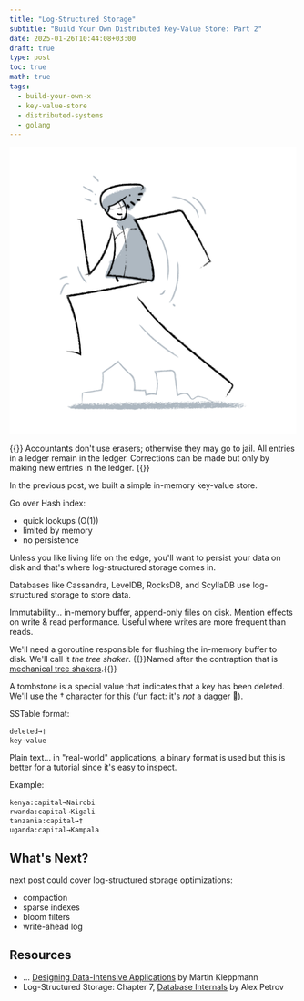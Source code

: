 ```yaml
---
title: "Log-Structured Storage"
subtitle: "Build Your Own Distributed Key-Value Store: Part 2"
date: 2025-01-26T10:44:08+03:00
draft: true
type: post
toc: true
math: true
tags:
  - build-your-own-x
  - key-value-store
  - distributed-systems
  - golang
---
```


<div align="center" class="image-container">
  <img src="/images/illustrations/man-running.png" alt="Man running illustration"/>
</div>

{{<epigraph pre="Pat Helland">}}
Accountants don't use erasers; otherwise they may go to jail. All entries in a ledger remain in the ledger. Corrections can be made but only by making new entries in the ledger.
{{</epigraph>}}

In the previous post, we built a simple in-memory key-value store.

Go over Hash index:
- quick lookups (O(1))
- limited by memory
- no persistence

Unless you like living life on the edge, you'll want to persist your data on disk and that's where log-structured storage comes in.

Databases like Cassandra, LevelDB, RocksDB, and ScyllaDB use log-structured storage to store data.

Immutability... in-memory buffer, append-only files on disk. Mention effects on write & read performance. Useful where writes are more frequent than reads.

We'll need a goroutine responsible for flushing the in-memory buffer to disk. We'll call it _the tree shaker_. {{<marginnote>}}Named after the contraption that is [mechanical tree shakers](https://upload.wikimedia.org/wikipedia/commons/5/5e/Olive_harvest_2014.webm).{{</marginnote>}}

A tombstone is a special value that indicates that a key has been deleted. We'll use the † character for this (fun fact: it's _not_ a dagger 🙂).

SSTable format:

```text
deleted→†
key→value
```

Plain text... in "real-world" applications, a binary format is used but this is better for a tutorial since it's easy to inspect.

Example:

```text
kenya:capital→Nairobi
rwanda:capital→Kigali
tanzania:capital→†
uganda:capital→Kampala
```

## What's Next?

next post could cover log-structured storage optimizations:
- compaction
- sparse indexes
- bloom filters
- write-ahead log

## Resources

- ... [Designing Data-Intensive Applications](https://dataintensive.net/) by Martin Kleppmann
- Log-Structured Storage: Chapter 7, [Database Internals](https://www.databass.dev/) by Alex Petrov
